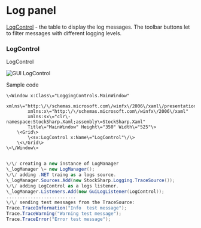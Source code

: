 # Log panel

[LogControl](../api/StockSharp.Xaml.LogControl.html) \- the table to display the log messages. The toolbar buttons let to filter messages with different logging levels.

### LogControl

LogControl

![GUI LogControl](~/images/GUI_LogControl.png)

Sample code

```xaml
\<Window x:Class\="LoggingControls.MainWindow"
        xmlns\="http:\/\/schemas.microsoft.com\/winfx\/2006\/xaml\/presentation"
        xmlns:x\="http:\/\/schemas.microsoft.com\/winfx\/2006\/xaml"
        xmlns:sx\="clr\-namespace:StockSharp.Xaml;assembly\=StockSharp.Xaml"
        Title\="MainWindow" Height\="350" Width\="525"\>
    \<Grid\>
        \<sx:LogControl x:Name\="LogControl"\/\>
    \<\/Grid\>
\<\/Window\>
	  				
```
```cs
\/\/ creating a new instance of LogManager
\_logManager \= new LogManager();
\/\/ adding .NET traing as a logs source.
\_logManager.Sources.Add(new StockSharp.Logging.TraceSource());
\/\/ adding LogControl as a logs listener.
\_logManager.Listeners.Add(new GuiLogListener(LogControl));
..........................                  
\/\/ sending test messages from the TraceSource:
Trace.TraceInformation("Info  test message");
Trace.TraceWarning("Warning test message");
Trace.TraceError("Error test message");
                  
```
